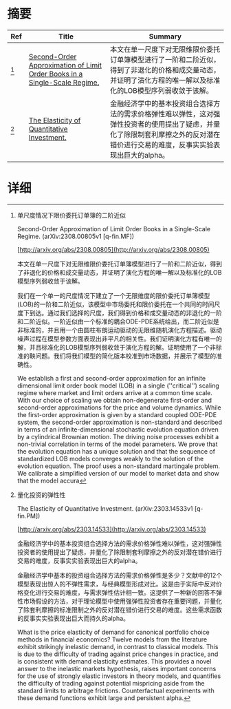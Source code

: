 # 摘要

| Ref | Title | Summary |
| --- | --- | --- |
| [^1] | [Second-Order Approximation of Limit Order Books in a Single-Scale Regime.](http://arxiv.org/abs/2308.00805) | 本文在单一尺度下对无限维限价委托订单簿模型进行了一阶和二阶近似，得到了非退化的价格和成交量动态，并证明了演化方程的唯一解以及标准化的LOB模型序列弱收敛于该解。 |
| [^2] | [The Elasticity of Quantitative Investment.](http://arxiv.org/abs/2303.14533) | 金融经济学中的基本投资组合选择方法的需求价格弹性难以弹性，这对强弹性投资者的使用提出了疑虑，并量化了除限制套利摩擦之外的反对潜在错价进行交易的难度，反事实实验表现出巨大的alpha。 |

# 详细

[^1]: 单尺度情况下限价委托订单簿的二阶近似

    Second-Order Approximation of Limit Order Books in a Single-Scale Regime. (arXiv:2308.00805v1 [q-fin.MF])

    [http://arxiv.org/abs/2308.00805](http://arxiv.org/abs/2308.00805)

    本文在单一尺度下对无限维限价委托订单簿模型进行了一阶和二阶近似，得到了非退化的价格和成交量动态，并证明了演化方程的唯一解以及标准化的LOB模型序列弱收敛于该解。

    

    我们在一个单一的尺度情况下建立了一个无限维度的限价委托订单簿模型(LOB)的一阶和二阶近似，该模型中市场委托和限价委托在一个共同的时间尺度下到达。通过我们选择的尺度，我们得到价格和成交量动态的非退化的一阶和二阶近似。一阶近似由一个标准的耦合ODE-PDE系统给出，而二阶近似是非标准的，并且用一个由圆柱布朗运动驱动的无限维随机演化方程描述。驱动噪声过程在模型参数方面表现出非平凡的相关性。我们证明演化方程有唯一的解，并且标准化的LOB模型序列弱收敛于演化方程的解。证明使用了一个非标准的鞅问题。我们将我们模型的简化版本校准到市场数据，并展示了模型的准确性。

    We establish a first and second-order approximation for an infinite dimensional limit order book model (LOB) in a single (''critical'') scaling regime where market and limit orders arrive at a common time scale. With our choice of scaling we obtain non-degenerate first-order and second-order approximations for the price and volume dynamics. While the first-order approximation is given by a standard coupled ODE-PDE system, the second-order approximation is non-standard and described in terms of an infinite-dimensional stochastic evolution equation driven by a cylindrical Brownian motion. The driving noise processes exhibit a non-trivial correlation in terms of the model parameters. We prove that the evolution equation has a unique solution and that the sequence of standardized LOB models converges weakly to the solution of the evolution equation. The proof uses a non-standard martingale problem. We calibrate a simplified version of our model to market data and show that the model accura
    
[^2]: 量化投资的弹性性

    The Elasticity of Quantitative Investment. (arXiv:2303.14533v1 [q-fin.PM])

    [http://arxiv.org/abs/2303.14533](http://arxiv.org/abs/2303.14533)

    金融经济学中的基本投资组合选择方法的需求价格弹性难以弹性，这对强弹性投资者的使用提出了疑虑，并量化了除限制套利摩擦之外的反对潜在错价进行交易的难度，反事实实验表现出巨大的alpha。

    

    金融经济学中基本的投资组合选择方法的需求价格弹性是多少？文献中的12个模型表现出惊人的不弹性需求，与经典模型形成对比。这是由于实际中反对价格变化进行交易的难度，与需求弹性估计相一致。这提供了一种新的回答不弹性市场假设的方法，对于理论模型中使用强弹性投资者存在重要问题，并量化了除套利摩擦的标准限制之外的反对潜在错价进行交易的难度。这些需求函数的反事实实验表现出巨大而持久的alpha。

    What is the price elasticity of demand for canonical portfolio choice methods in financial economics? Twelve models from the literature exhibit strikingly inelastic demand, in contrast to classical models. This is due to the difficulty of trading against price changes in practice, and is consistent with demand elasticity estimates. This provides a novel answer to the inelastic markets hypothesis, raises important concerns for the use of strongly elastic investors in theory models, and quantifies the difficulty of trading against potential mispricing aside from the standard limits to arbitrage frictions. Counterfactual experiments with these demand functions exhibit large and persistent alpha.
    

